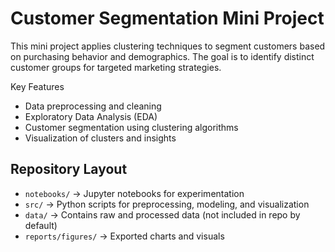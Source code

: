 # Customer Segmentation Mini Project

This mini project applies clustering techniques to segment customers based on purchasing behavior and demographics. The goal is to identify distinct customer groups for targeted marketing strategies.

Key Features
- Data preprocessing and cleaning
- Exploratory Data Analysis (EDA)
- Customer segmentation using clustering algorithms
- Visualization of clusters and insights

## Repository Layout
- `notebooks/` → Jupyter notebooks for experimentation
- `src/` → Python scripts for preprocessing, modeling, and visualization
- `data/` → Contains raw and processed data (not included in repo by default)
- `reports/figures/` → Exported charts and visuals

